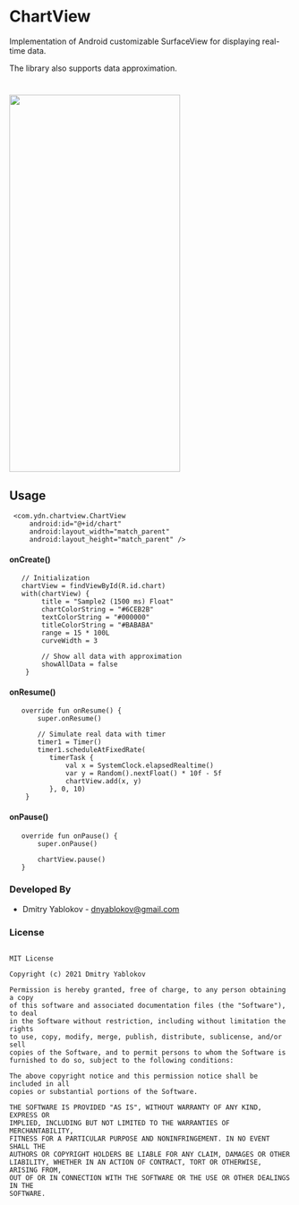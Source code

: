 # ChartView

Implementation of Android customizable SurfaceView for displaying real-time data.

The library also supports data approximation.  
#

<img src=https://user-images.githubusercontent.com/3678050/132568300-59f18c1e-383b-425f-bdf2-09b4fccd1087.gif width="305" height="674">


## **Usage**

     <com.ydn.chartview.ChartView
         android:id="@+id/chart"
         android:layout_width="match_parent"
         android:layout_height="match_parent" />
#### onCreate()
       // Initialization
       chartView = findViewById(R.id.chart)
       with(chartView) {
            title = "Sample2 (1500 ms) Float"
            chartColorString = "#6CEB2B"
            textColorString = "#000000"
            titleColorString = "#BABABA"
            range = 15 * 100L
            curveWidth = 3
            
            // Show all data with approximation
            showAllData = false
        }
#### onResume()
       override fun onResume() {
           super.onResume()

           // Simulate real data with timer
           timer1 = Timer() 
           timer1.scheduleAtFixedRate(
              timerTask {
                  val x = SystemClock.elapsedRealtime()
                  var y = Random().nextFloat() * 10f - 5f
                  chartView.add(x, y)
              }, 0, 10)
        }      
#### onPause()
       override fun onPause() {
           super.onPause()
           
           chartView.pause()
       }

### **Developed By**
  - Dmitry Yablokov - [dnyablokov@gmail.com](mailto:dnyablokov@gmail.com)


  ### **License**
```      

MIT License

Copyright (c) 2021 Dmitry Yablokov

Permission is hereby granted, free of charge, to any person obtaining a copy
of this software and associated documentation files (the "Software"), to deal
in the Software without restriction, including without limitation the rights
to use, copy, modify, merge, publish, distribute, sublicense, and/or sell
copies of the Software, and to permit persons to whom the Software is
furnished to do so, subject to the following conditions:

The above copyright notice and this permission notice shall be included in all
copies or substantial portions of the Software.

THE SOFTWARE IS PROVIDED "AS IS", WITHOUT WARRANTY OF ANY KIND, EXPRESS OR
IMPLIED, INCLUDING BUT NOT LIMITED TO THE WARRANTIES OF MERCHANTABILITY,
FITNESS FOR A PARTICULAR PURPOSE AND NONINFRINGEMENT. IN NO EVENT SHALL THE
AUTHORS OR COPYRIGHT HOLDERS BE LIABLE FOR ANY CLAIM, DAMAGES OR OTHER
LIABILITY, WHETHER IN AN ACTION OF CONTRACT, TORT OR OTHERWISE, ARISING FROM,
OUT OF OR IN CONNECTION WITH THE SOFTWARE OR THE USE OR OTHER DEALINGS IN THE
SOFTWARE.

```      

